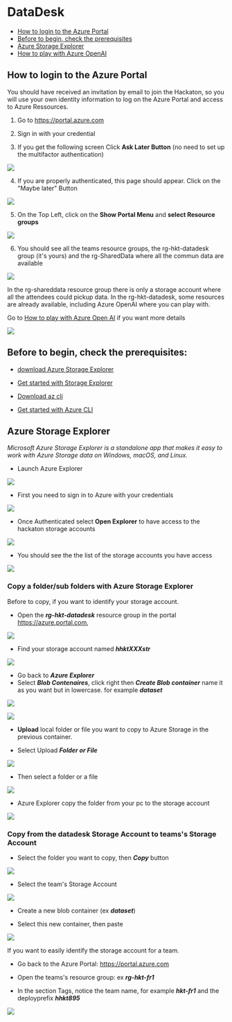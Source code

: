 # DataDesk

- [How to login to the Azure Portal](./readme.md#how-to-login-to-the-azure-portal)
- [Before to begin, check the prerequisites](./readme.md#before-to-begin-check-the-prerequisites)
- [Azure Storage Explorer](./readme.md#azure-storage-explorer)
- [How to play with Azure OpenAI](../Attendees/README.md#how-to-play-with-azure-open-ai)

## How to login to the Azure Portal

You should have received an invitation by email to join the Hackaton, so you will use your own identity information to log on the Azure Portal and access to Azure Ressources.

1. Go to https://portal.azure.com

2. Sign in with your credential

3. If you get the following screen Click **Ask Later Button** (no need to set up the multifactor authentication)

![](./Pictures/Login2.png)

4. If you are properly authenticated, this page should appear. Click on the "Maybe later" Button

![](./Pictures/Portal1.png)


 5. On the Top Left, click on the **Show Portal Menu** and **select Resource groups**

![](./Pictures/Portal2.png)

6. You should see all the teams resource groups, the rg-hkt-datadesk group (it's yours) and the rg-SharedData where all the commun data are available

![](./Pictures/Portal3.png)

In the rg-shareddata resource group there is only a storage account where all the attendees could pickup data.
In the rg-hkt-datadesk, some resources are already available, including Azure OpenAI where you can play with.

Go to [How to play with Azure Open AI](../Attendees/readme.md#how-to-play-with-azure-open-ai) if you want more details



![](./Pictures/Portal4.png)

## Before to begin, check the prerequisites:

- [ download Azure Storage Explorer](https://azure.microsoft.com/en-us/products/storage/storage-explorer/)

- [Get started with Storage Explorer](https://learn.microsoft.com/en-us/azure/vs-azure-tools-storage-manage-with-storage-explorer?tabs=windows)

- [Download az cli](https://learn.microsoft.com/en-us/cli/azure/install-azure-cli)

- [Get started with Azure CLI](https://learn.microsoft.com/en-us/cli/azure/get-started-with-azure-cli)


## Azure Storage Explorer

*Microsoft Azure Storage Explorer is a standalone app that makes it easy to work with Azure Storage data on Windows, macOS, and Linux.*

- Launch Azure Explorer

![](./Pictures/Explorer1.png)

- First you need to sign in to Azure with your credentials

![](./Pictures/Explorer2.png)

- Once Authenticated select **Open Explorer** to have access to the hackaton storage accounts

![](./Pictures/Explorer3.png)

- You should see the the list of the storage accounts you have access

![](./Pictures/Explorer4.png)



### Copy a folder/sub folders with Azure Storage Explorer

Before to copy, if you want to identify your storage account.

- Open the ***rg-hkt-datadesk*** resource group in the portal https://azure.portal.com,

![](./Pictures/CopyFile1.png)

- Find your storage account named ***hhktXXXstr***

![](./Pictures/CopyFile2.png)
 

- Go back to ***Azure Explorer***
- Select ***Blob Contenaires***, click right  then ***Create Blob container***
name it as you want but in lowercase. for example ***dataset***

![](./Pictures/CopyFile5.png)

![](./Pictures/CopyFile6.png)

- **Upload** local folder or file you want to copy to Azure Storage in the previous container.

- Select Upload ***Folder or File*** 

![](./Pictures/Explorer6.png)
    
- Then select a folder or a file

![](./Pictures/Explorer7.png)

- Azure Explorer copy the folder from  your pc to the storage account

![](./Pictures/Explorer8.png)


 
 ### Copy from the datadesk Storage Account to teams's Storage Account

-  Select the folder you want to copy, then ***Copy*** button 

![](./Pictures/Explorer9.png)

- Select the team's Storage Account

![](./Pictures/Explorer10.png)

- Create a new blob container (ex ***dataset***)

- Select this new container, then paste

![](./Pictures/Explorer11.png)


If you want to easily identify the storage account for a team. 
- Go back to the Azure Portal: https://portal.azure.com

- Open the teams's resource group: ex ***rg-hkt-fr1***

- In the section Tags, notice  the team name,  for example ***hkt-fr1*** and the deployprefix ***hhkt895***

![](./Pictures/CopyFile3.png)
